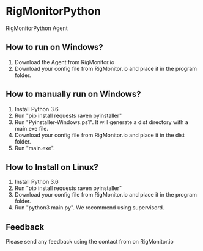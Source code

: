 # RigMonitorPython
RigMonitorPython Agent

## How to run on Windows?
1. Download the Agent from RigMonitor.io
2. Download your config file from RigMonitor.io and place it in the program folder.

## How to manually run on Windows?
1. Install Python 3.6
2. Run "pip install requests raven pyinstaller"
3. Run "Pyinstaller-Windows.ps1". It will generate a dist directory with a main.exe file.
4. Download your config file from RigMonitor.io and place it in the dist folder.
5. Run "main.exe".

## How to Install on Linux?
1. Install Python 3.6
2. Run "pip install requests raven pyinstaller"
4. Download your config file from RigMonitor.io and place it in the program folder.
5. Run "python3 main.py". We recommend using supervisord.

## Feedback
Please send any feedback using the contact from on RigMonitor.io
